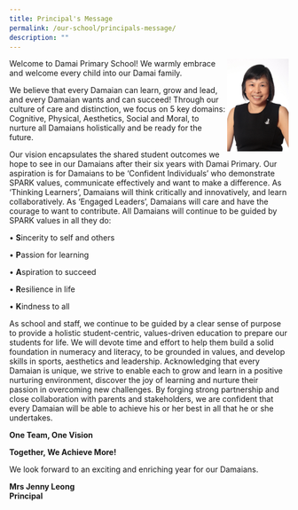```yaml
---
title: Principal's Message
permalink: /our-school/principals-message/
description: ""
---
```

<img src="/images/Staff%20Photo/2017%202020/2020%20Mrs%20Jenny%20Leong.jpeg" 
     style="width:22%" align = "right">
Welcome to Damai Primary School! We warmly embrace and welcome every child into our Damai family.  

  

We believe that every Damaian can learn, grow and lead, and every Damaian wants and can succeed! Through our culture of care and distinction, we focus on 5 key domains: Cognitive, Physical, Aesthetics, Social and Moral, to nurture all Damaians holistically and be ready for the future.

  

Our vision encapsulates the shared student outcomes we hope to see in our Damaians after their six years with Damai Primary. Our aspiration is for Damaians to be ‘Confident Individuals’ who demonstrate SPARK values, communicate effectively and want to make a difference. As ‘Thinking Learners’, Damaians will think critically and innovatively, and learn collaboratively. As ‘Engaged Leaders’, Damaians will care and have the courage to want to contribute. All Damaians will continue to be guided by SPARK values in all they do:

		 
• **S**incerity to self and others 

• **P**assion for learning 

 • **A**spiration to succeed 

• **R**esilience in life

• **K**indness to all

As school and staff, we continue to be guided by a clear sense of purpose to provide a holistic student-centric, values-driven education to prepare our students for life. We will devote time and effort to help them build a solid foundation in numeracy and literacy, to be grounded in values, and develop skills in sports, aesthetics and leadership. Acknowledging that every Damaian is unique, we strive to enable each to grow and learn in a positive nurturing environment, discover the joy of learning and nurture their passion in overcoming new challenges. By forging strong partnership and close collaboration with parents and stakeholders, we are confident that every Damaian will be able to achieve his or her best in all that he or she undertakes.

**One Team, One Vision**

**Together, We Achieve More!**

We look forward to an exciting and enriching year for our Damaians.

  

  

**Mrs Jenny Leong** <br>
**Principal**
